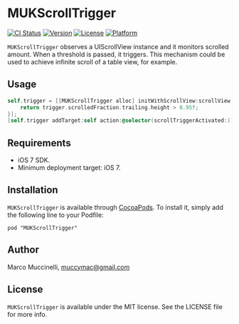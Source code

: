 # MUKScrollTrigger

[![CI Status](http://img.shields.io/travis/muccy/MUKScrollTrigger.svg?style=flat)](https://travis-ci.org/muccy/MUKScrollTrigger)
[![Version](https://img.shields.io/cocoapods/v/MUKScrollTrigger.svg?style=flat)](http://cocoadocs.org/docsets/MUKScrollTrigger)
[![License](https://img.shields.io/cocoapods/l/MUKScrollTrigger.svg?style=flat)](http://cocoadocs.org/docsets/MUKScrollTrigger)
[![Platform](https://img.shields.io/cocoapods/p/MUKScrollTrigger.svg?style=flat)](http://cocoadocs.org/docsets/MUKScrollTrigger)

`MUKScrollTrigger` observes a UIScrollView instance and it monitors scrolled amount. When a threshold is passed, it triggers.
This mechanism could be used to achieve infinite scroll of a table view, for example.

## Usage

````objective-c
self.trigger = [[MUKScrollTrigger alloc] initWithScrollView:scrollView test:^(MUKScrollTrigger *trigger) {
	return trigger.scrolledFraction.trailing.height > 0.95f;
}];
[self.trigger addTarget:self action:@selector(scrollTriggerActivated:)];
````

## Requirements

* iOS 7 SDK.
* Minimum deployment target: iOS 7.

## Installation

`MUKScrollTrigger` is available through [CocoaPods](http://cocoapods.org). To install
it, simply add the following line to your Podfile:

    pod "MUKScrollTrigger"

## Author

Marco Muccinelli, muccymac@gmail.com

## License

`MUKScrollTrigger` is available under the MIT license. See the LICENSE file for more info.
